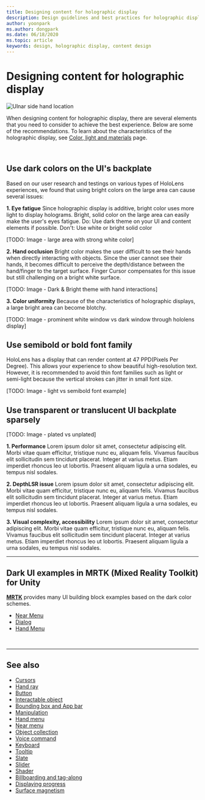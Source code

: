 ```yaml
---
title: Designing content for holographic display
description: Design guidelines and best practices for holographic display
author: yoonpark
ms.author: dongpark
ms.date: 06/18/2020
ms.topic: article
keywords: design, holographic display, content design
---
```

# Designing content for holographic display

![Ulnar side hand location](images/UX/UX_Hero_HandMenu.jpg)

When designing content for holographic display, there are several elements that you need to consider to achieve the best experience. Below are some of the recommendations. To learn about the characteristics of the holographic display, see [Color, light and materials](color,-light-and-materials.md) page.

<br>

## Use dark colors on the UI's backplate
Based on our user research and testings on various types of HoloLens experiences, we found that using bright colors on the large area can cause several issues:

**1. Eye fatigue** 
Since holographic display is additive, bright color uses more light to display holograms. Bright, solid color on the large area can easily make the user's eyes fatigue. 
Do: Use dark theme on your UI and content elements if possible.
Don't: Use white or bright solid color

[TODO: Image - large area with strong white color]

**2. Hand occlusion** 
Bright color makes the user difficult to see their hands when directly interacting with objects. Since the user cannot see their hands, it becomes difficult to perceive the depth/distance between the hand/finger to the target surface. Finger Cursor compensates for this issue but still challenging on a bright white surface.

[TODO: Image - Dark & Bright theme with hand interactions]

**3. Color uniformity**
Because of the characteristics of holographic displays, a large bright area can become blotchy. 

[TODO: Image - prominent white window vs dark window through hololens display]

## Use semibold or bold font family

HoloLens has a display that can render content at 47 PPD(Pixels Per Degree). This allows your experience to show beautiful high-resolution text. However, it is recommended to avoid thin font families such as light or semi-light because the vertical strokes can jitter in small font size.

[TODO: Image - light vs semibold font example]


## Use transparent or translucent UI backplate sparsely
[TODO: Image - plated vs unplated]

**1. Performance**
Lorem ipsum dolor sit amet, consectetur adipiscing elit. Morbi vitae quam efficitur, tristique nunc eu, aliquam felis. Vivamus faucibus elit sollicitudin sem tincidunt placerat. Integer at varius metus. Etiam imperdiet rhoncus leo ut lobortis. Praesent aliquam ligula a urna sodales, eu tempus nisl sodales. 

**2. DepthLSR issue**
Lorem ipsum dolor sit amet, consectetur adipiscing elit. Morbi vitae quam efficitur, tristique nunc eu, aliquam felis. Vivamus faucibus elit sollicitudin sem tincidunt placerat. Integer at varius metus. Etiam imperdiet rhoncus leo ut lobortis. Praesent aliquam ligula a urna sodales, eu tempus nisl sodales. 

**3. Visual complexity, accessibility**
Lorem ipsum dolor sit amet, consectetur adipiscing elit. Morbi vitae quam efficitur, tristique nunc eu, aliquam felis. Vivamus faucibus elit sollicitudin sem tincidunt placerat. Integer at varius metus. Etiam imperdiet rhoncus leo ut lobortis. Praesent aliquam ligula a urna sodales, eu tempus nisl sodales. 


---

## Dark UI examples in MRTK (Mixed Reality Toolkit) for Unity
**[MRTK](https://github.com/Microsoft/MixedRealityToolkit-Unity)** provides many UI building block examples based on the dark color schemes.

* [Near Menu](https://microsoft.github.io/MixedRealityToolkit-Unity/Documentation/README_NearMenu.html)
* [Dialog](https://microsoft.github.io/MixedRealityToolkit-Unity/Assets/MRTK/SDK/Experimental/Dialog/README_Dialog.html)
* [Hand Menu](https://microsoft.github.io/MixedRealityToolkit-Unity/Documentation/README_HandMenu.html)


<br>

---


## See also

* [Cursors](cursors.md)
* [Hand ray](point-and-commit.md)
* [Button](button.md)
* [Interactable object](interactable-object.md)
* [Bounding box and App bar](app-bar-and-bounding-box.md)
* [Manipulation](direct-manipulation.md)
* [Hand menu](hand-menu.md)
* [Near menu](near-menu.md)
* [Object collection](object-collection.md)
* [Voice command](voice-input.md)
* [Keyboard](keyboard.md)
* [Tooltip](tooltip.md)
* [Slate](slate.md)
* [Slider](slider.md)
* [Shader](shader.md)
* [Billboarding and tag-along](billboarding-and-tag-along.md)
* [Displaying progress](progress.md)
* [Surface magnetism](surface-magnetism.md)

